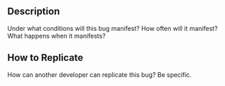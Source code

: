 ## Description
Under what conditions will this bug manifest?  How often will it manifest?  What happens when it manifests?

## How to Replicate
How can another developer can replicate this bug?  Be specific.